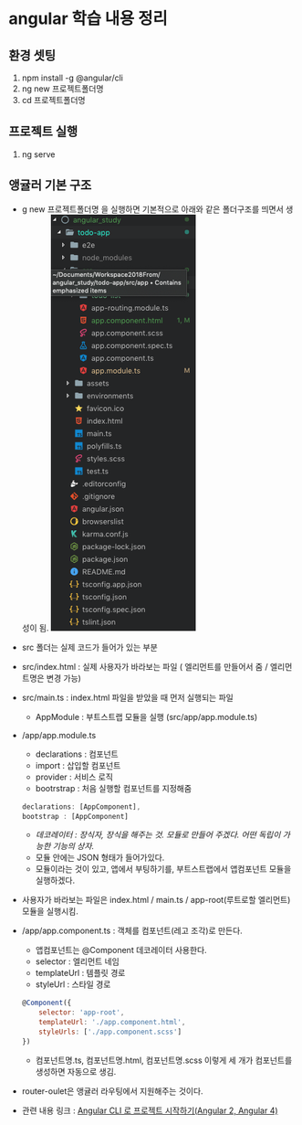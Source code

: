 # angular 학습 내용 정리 

## 환경 셋팅

1. npm install -g @angular/cli
1. ng new 프로젝트폴더명
1. cd 프로젝트폴더명

## 프로젝트 실행

1. ng serve

## 앵귤러 기본 구조

- g new 프로젝트폴더명 을 실행하면 기본적으로 아래와 같은 폴더구조를 띄면서 생성이 됨.
    <img src="./images/angularImg1.png" alt="">

- src 폴더는 실제 코드가 들어가 있는 부분
- src/index.html : 실제 사용자가 바라보는 파일 (<app-root> 엘리먼트를 만들어서 줌 / 엘리먼트명은 변경 가능)
- src/main.ts : index.html 파일을 받았을 때 먼저 실행되는 파일
    - AppModule : 부트스트랩 모듈을 실행 (src/app/app.module.ts)
- /app/app.module.ts
    - declarations : 컴포넌트
    - import : 삽입할 컴포넌트
    - provider : 서비스 로직
    - bootrstrap : 처음 실행할 컴포넌트를 지정해줌

    ```javascript
    declarations: [AppComponent],
    bootstrap : [AppComponent]  
    ```
    - *데코레이터 : 장식자, 장식을 해주는 것. 모듈로 만들어 주겠다. 어떤 독립이 가능한 기능의 상자.*
    - 모듈 안에는 JSON 형태가 들어가있다.
    - 모듈이라는 것이 있고, 앱에서 부팅하기를, 부트스트랩에서 앱컴포넌트 모듈을 실행하겠다.

- 사용자가 바라보는 파일은 index.html / main.ts / app-root(루트로할 엘리먼트) 모듈을 실행시킴.
- /app/app.component.ts : 객체를 컴포넌트(레고 조각)로 만든다.
    - 앱컴포넌트는 @Component 데코레이터 사용한다.
    - selector : 엘리먼트 네임
    - templateUrl : 템플릿 경로 
    - styleUrl : 스타일 경로
    ```javascript
    @Component({
        selector: 'app-root',
        templateUrl: './app.component.html',
        styleUrls: ['./app.component.scss']
    })
    ```
    - 컴포넌트명.ts, 컴포넌트명.html, 컴포넌트명.scss 이렇게 세 개가 컴포넌트를 생성하면 자동으로 생김.
- router-oulet은 앵귤러 라우팅에서 지원해주는 것이다. 
- 관련 내용 링크 : [Angular CLI 로 프로젝트 시작하기(Angular 2, Angular 4)](https://medium.com/witinweb/angular-2-cli-%EB%A1%9C-%ED%94%84%EB%A1%9C%EC%A0%9D%ED%8A%B8-%EC%8B%9C%EC%9E%91%ED%95%98%EA%B8%B0-11a188e17223)